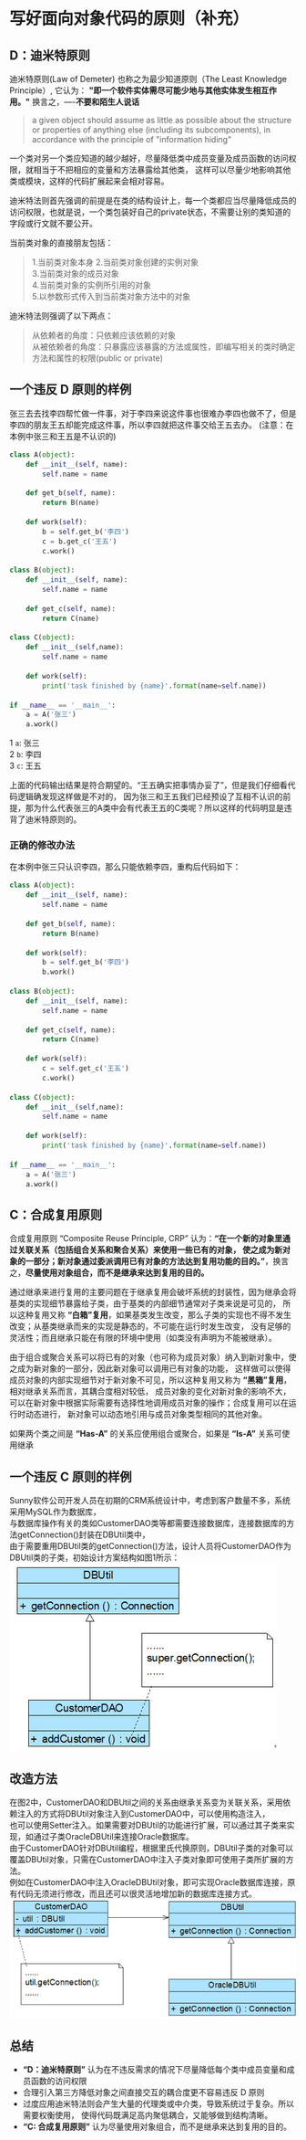 # 写好面向对象代码的原则（补充）

## D：迪米特原则

迪米特原则(Law of Demeter) 也称之为最少知道原则（The Least Knowledge Principle）, 
它认为： **"即一个软件实体需尽可能少地与其他实体发生相互作用。"** 换言之，—-**不要和陌生人说话**

> a given object should assume as little as possible about the structure or properties of anything else (including its subcomponents), in accordance with the principle of "information hiding"

一个类对另一个类应知道的越少越好，尽量降低类中成员变量及成员函数的访问权限，就相当于不把相应的变量和方法暴露给其他类，
这样可以尽量少地影响其他类或模块，这样的代码扩展起来会相对容易。

迪米特法则首先强调的前提是在类的结构设计上，每一个类都应当尽量降低成员的访问权限，也就是说，一个类包装好自己的private状态，不需要让别的类知道的字段或行文就不要公开。

当前类对象的直接朋友包括：   
>
> 1.当前类对象本身 
> 2.当前类对象创建的实例对象  
> 3.当前类对象的成员对象  
> 4.当前类对象的实例所引用的对象  
> 5.以参数形式传入到当前类对象方法中的对象  

迪米特法则强调了以下两点：
>
> 从依赖者的角度：只依赖应该依赖的对象  
> 从被依赖者的角度：只暴露应该暴露的方法或属性，即编写相关的类时确定方法和属性的权限(public or private)  

## 一个违反 D 原则的样例
张三去去找李四帮忙做一件事，对于李四来说这件事也很难办李四也做不了，但是李四的朋友王五却能完成这件事，所以李四就把这件事交给王五去办。
(注意：在本例中张三和王五是不认识的)  
```python
class A(object):
    def __init__(self, name):
        self.name = name

    def get_b(self, name):
        return B(name)

    def work(self):
        b = self.get_b('李四')
        c = b.get_c('王五')
        c.work()

class B(object):
    def __init__(self, name):
        self.name = name
    
    def get_c(self, name):
        return C(name)

class C(object):
    def __init__(self,name):       
        self.name = name
    
    def work(self):
        print('task finished by {name}'.format(name=self.name))

if __name__ == '__main__':
    a = A('张三')
    a.work()
```

1 `a`: 张三  
2 `b`: 李四  
3 `c`: 王五  

上面的代码输出结果是符合期望的。“王五确实把事情办妥了”，但是我们仔细看代码逻辑确发现这样做是不对的，
因为张三和王五我们已经预设了互相不认识的前提，那为什么代表张三的A类中会有代表王五的C类呢？所以这样的代码明显是违背了迪米特原则的。  

### 正确的修改办法

在本例中张三只认识李四，那么只能依赖李四，重构后代码如下：

```python
class A(object):
    def __init__(self, name):
        self.name = name

    def get_b(self, name):
        return B(name)

    def work(self):
        b = self.get_b('李四')
        b.work()

class B(object):
    def __init__(self, name):
        self.name = name
    
    def get_c(self, name):
        return C(name)
    
    def work(self):
        c = self.get_c('王五')
        c.work()

class C(object):
    def __init__(self,name):       
        self.name = name
    
    def work(self):
        print('task finished by {name}'.format(name=self.name))

if __name__ == '__main__':
    a = A('张三')
    a.work()
```

## C：合成复用原则

合成复用原则 “Composite Reuse Principle, CRP” 认为：**“在一个新的对象里通过关联关系（包括组合关系和聚合关系）来使用一些已有的对象，
使之成为新对象的一部分；新对象通过委派调用已有对象的方法达到复用功能的目的。”**，换言之，**尽量使用对象组合，而不是继承来达到复用的目的。**

通过继承来进行复用的主要问题在于继承复用会破坏系统的封装性，因为继承会将基类的实现细节暴露给子类，由于基类的内部细节通常对子类来说是可见的，
所以这种复用又称 **“白箱”复用**，如果基类发生改变，那么子类的实现也不得不发生改变；从基类继承而来的实现是静态的，不可能在运行时发生改变，
没有足够的灵活性；而且继承只能在有限的环境中使用（如类没有声明为不能被继承）。  

由于组合或聚合关系可以将已有的对象（也可称为成员对象）纳入到新对象中，使之成为新对象的一部分，因此新对象可以调用已有对象的功能，
这样做可以使得成员对象的内部实现细节对于新对象不可见，所以这种复用又称为 **“黑箱”复用**，相对继承关系而言，其耦合度相对较低，
成员对象的变化对新对象的影响不大，可以在新对象中根据实际需要有选择性地调用成员对象的操作；合成复用可以在运行时动态进行，
新对象可以动态地引用与成员对象类型相同的其他对象。  

如果两个类之间是 **“Has-A”** 的关系应使用组合或聚合，如果是 **“Is-A”** 关系可使用继承  

## 一个违反 C 原则的样例
Sunny软件公司开发人员在初期的CRM系统设计中，考虑到客户数量不多，系统采用MySQL作为数据库，  
与数据库操作有关的类如CustomerDAO类等都需要连接数据库，连接数据库的方法getConnection()封装在DBUtil类中，  
由于需要重用DBUtil类的getConnection()方法，设计人员将CustomerDAO作为DBUtil类的子类，初始设计方案结构如图1所示：  
![图1](https://raw.githubusercontent.com/wenb/one-python-craftsman/master/img/dao1.jpg)

## 改造方法
在图2中，CustomerDAO和DBUtil之间的关系由继承关系变为关联关系，采用依赖注入的方式将DBUtil对象注入到CustomerDAO中，可以使用构造注入，  
也可以使用Setter注入。如果需要对DBUtil的功能进行扩展，可以通过其子类来实现，如通过子类OracleDBUtil来连接Oracle数据库。  
由于CustomerDAO针对DBUtil编程，根据里氏代换原则，DBUtil子类的对象可以覆盖DBUtil对象，只需在CustomerDAO中注入子类对象即可使用子类所扩展的方法。  
例如在CustomerDAO中注入OracleDBUtil对象，即可实现Oracle数据库连接，原有代码无须进行修改，而且还可以很灵活地增加新的数据库连接方式。  
![图2](https://raw.githubusercontent.com/wenb/one-python-craftsman/master/img/dao2.jpg)
  

## 总结

- **“D：迪米特原则”** 认为在不违反需求的情况下尽量降低每个类中成员变量和成员函数的访问权限
- 合理引入第三方降低对象之间直接交互的耦合度更不容易违反 D 原则
- 过度应用迪米特法则会产生大量的代理类或中介类，导致系统过于复杂。所以需要权衡使用， 使得代码既满足高内聚低耦合，又能够做到结构清晰。
- **“C: 合成复用原则”** 认为尽量使用对象组合，而不是继承来达到复用的目的。
